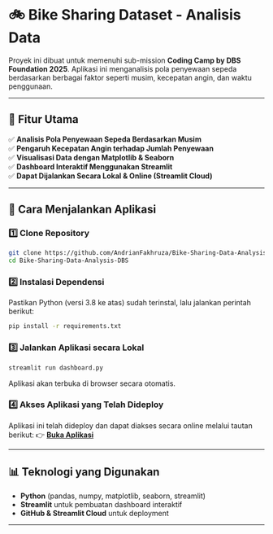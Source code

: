 # 🚲 Bike Sharing Dataset - Analisis Data

Proyek ini dibuat untuk memenuhi sub-mission **Coding Camp by DBS Foundation 2025**.
Aplikasi ini menganalisis pola penyewaan sepeda berdasarkan berbagai faktor seperti musim, kecepatan angin, dan waktu penggunaan.

---

## 📌 Fitur Utama
✅ **Analisis Pola Penyewaan Sepeda Berdasarkan Musim**  
✅ **Pengaruh Kecepatan Angin terhadap Jumlah Penyewaan**  
✅ **Visualisasi Data dengan Matplotlib & Seaborn**  
✅ **Dashboard Interaktif Menggunakan Streamlit**  
✅ **Dapat Dijalankan Secara Lokal & Online (Streamlit Cloud)**

---

## 🚀 Cara Menjalankan Aplikasi

### 1️⃣ **Clone Repository**
```bash
git clone https://github.com/AndrianFakhruza/Bike-Sharing-Data-Analysis-DBS.git
cd Bike-Sharing-Data-Analysis-DBS
```

### 2️⃣ **Instalasi Dependensi**
Pastikan Python (versi 3.8 ke atas) sudah terinstal, lalu jalankan perintah berikut:
```bash
pip install -r requirements.txt
```

### 3️⃣ **Jalankan Aplikasi secara Lokal**
```bash
streamlit run dashboard.py
```
Aplikasi akan terbuka di browser secara otomatis.

### 4️⃣ **Akses Aplikasi yang Telah Dideploy**
Aplikasi ini telah dideploy dan dapat diakses secara online melalui tautan berikut:
👉 [**Buka Aplikasi**](https://bike-sharing-data-analysis-dbs.streamlit.app/)

---

## 📊 Teknologi yang Digunakan
- **Python** (pandas, numpy, matplotlib, seaborn, streamlit)
- **Streamlit** untuk pembuatan dashboard interaktif
- **GitHub & Streamlit Cloud** untuk deployment

---